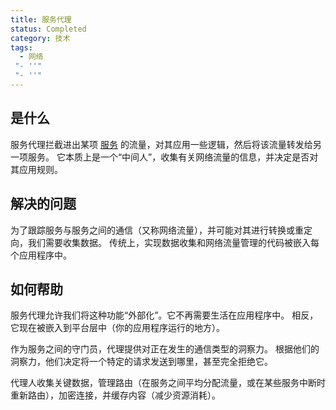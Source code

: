 ```yaml
---
title: 服务代理
status: Completed
category: 技术
tags:
  - 网络
 "- ''"
 "- ''"
---
```


## 是什么

服务代理拦截进出某项 [服务](/service/) 的流量，对其应用一些逻辑，然后将该流量转发给另一项服务。 它本质上是一个“中间人”，收集有关网络流量的信息，并决定是否对其应用规则。

## 解决的问题

为了跟踪服务与服务之间的通信（又称网络流量），并可能对其进行转换或重定向，我们需要收集数据。 传统上，实现数据收集和网络流量管理的代码被嵌入每个应用程序中。

## 如何帮助

服务代理允许我们将这种功能“外部化”。它不再需要生活在应用程序中。 相反，它现在被嵌入到平台层中（你的应用程序运行的地方）。

作为服务之间的守门员，代理提供对正在发生的通信类型的洞察力。 根据他们的洞察力，他们决定将一个特定的请求发送到哪里，甚至完全拒绝它。

代理人收集关键数据，管理路由（在服务之间平均分配流量，或在某些服务中断时重新路由），加密连接，并缓存内容（减少资源消耗）。
